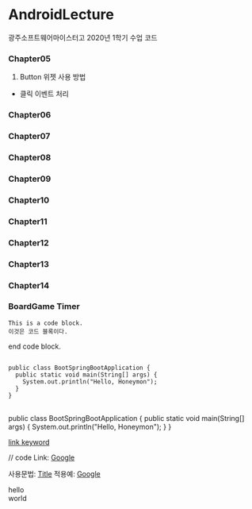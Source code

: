 # AndroidLecture
광주소프트웨어마이스터고 2020년 1학기 수업 코드

### Chapter05
1. Button 위젯 사용 방법
  - 클릭 이벤트 처리
### Chapter06
### Chapter07
### Chapter08
### Chapter09
### Chapter10
### Chapter11
### Chapter12
### Chapter13
### Chapter14
### BoardGame Timer


    This is a code block.
    이것은 코드 블록이다.
    
end code block.

<pre>
<code>
public class BootSpringBootApplication {
  public static void main(String[] args) {
    System.out.println("Hello, Honeymon");
  }
}
</code>
</pre>

public class BootSpringBootApplication {
  public static void main(String[] args) {
    System.out.println("Hello, Honeymon");
  }
}

[link keyword][id]

[id]: URL "Optional Title here"

// code
Link: [Google][googlelink]

[googlelink]: https://google.com "Go google"


사용문법: [Title](link)
적용예: [Google](https://google.com, "google link")

hello   
world
